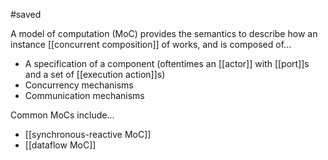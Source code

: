 #saved

A model of computation (MoC) provides the semantics to describe how an instance [[concurrent composition]] of works, and is composed of...
* A specification of a component (oftentimes an [[actor]] with [[port]]s and a set of [[execution action]]s)
* Concurrency mechanisms
* Communication mechanisms

Common MoCs include...
* [[synchronous-reactive MoC]]
* [[dataflow MoC]]
